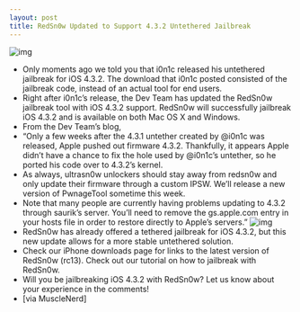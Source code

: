```yaml
---
layout: post
title: RedSn0w Updated to Support 4.3.2 Untethered Jailbreak
---
```

![img](http://media.idownloadblog.com/wp-content/uploads/2010/12/RedSn0w-iPhone.png)
* Only moments ago we told you that i0n1c released his untethered jailbreak for iOS 4.3.2. The download that i0n1c posted consisted of the jailbreak code, instead of an actual tool for end users.
* Right after i0n1c’s release, the Dev Team has updated the RedSn0w jailbreak tool with iOS 4.3.2 support. RedSn0w will successfully jailbreak iOS 4.3.2 and is available on both Mac OS X and Windows.
* From the Dev Team’s blog,
* “Only a few weeks after the 4.3.1 untether created by @i0n1c was released, Apple pushed out firmware 4.3.2. Thankfully, it appears Apple didn’t have a chance to fix the hole used by @i0n1c’s untether, so he ported his code over to 4.3.2’s kernel.
* As always, ultrasn0w unlockers should stay away from redsn0w and only update their firmware through a custom IPSW. We’ll release a new version of PwnageTool sometime this week.
* Note that many people are currently having problems updating to 4.3.2 through saurik’s server. You’ll need to remove the gs.apple.com entry in your hosts file in order to restore directly to Apple’s servers.”
![img](http://media.idownloadblog.com/wp-content/uploads/2011/04/RedSn0w-4.3.2-Main-Window.png)
* RedSn0w has already offered a tethered jailbreak for iOS 4.3.2, but this new update allows for a more stable untethered solution.
* Check our iPhone downloads page for links to the latest version of RedSn0w (rc13). Check out our tutorial on how to jailbreak with RedSn0w.
* Will you be jailbreaking iOS 4.3.2 with RedSn0w? Let us know about your experience in the comments!
* [via MuscleNerd]

